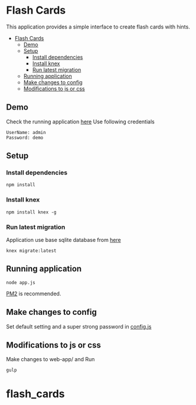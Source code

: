 # Flash Cards

This application provides a simple interface to create flash cards with hints.
<!-- TOC -->

- [Flash Cards](#flash-cards)
    - [Demo](#demo)
    - [Setup](#setup)
        - [Install dependencies](#install-dependencies)
        - [Install knex](#install-knex)
        - [Run latest migration](#run-latest-migration)
    - [Running application](#running-application)
    - [Make changes to config](#make-changes-to-config)
    - [Modifications to js or css](#modifications-to-js-or-css)

<!-- /TOC -->

## Demo
Check the running application [here](http://demo.ashwanik.in)
Use following credentials
```
UserName: admin
Password: demo
```
## Setup

### Install dependencies

```
npm install

```

### Install knex

```
npm install knex -g
```

### Run latest migration

Application use base sqlite database from [here](https://github.com/jwasham/computer-science-flash-cards/blob/master/cards-jwasham-extreme.db)

```
knex migrate:latest
```

## Running application
```
node app.js
```

[PM2](https://github.com/Unitech/pm2) is recommended.

## Make changes to config

Set default setting and a super strong password in  [config.js](/config.js)

## Modifications to js or css

Make changes to web-app/ and Run

```
gulp
```
 # flash_cards
